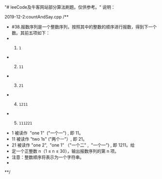"# leeCode及牛客网站部分算法刷题。仅供参考。" 
说明：

2019-12-2:countAndSay.cpp
/**
 * #38.报数序列是一个整数序列，按照其中的整数的顺序进行报数，得到下一个数。其前五项如下：
 * 1.     1
 * 2.     11
 * 3.     21
 * 4.     1211
 * 5.     111221
 * 1 被读作  "one 1"  ("一个一") , 即 11。
 * 11 被读作 "two 1s" ("两个一"）, 即 21。
 * 21 被读作 "one 2",  "one 1" （"一个二" ,  "一个一") , 即 1211。给
 * 定一个正整数 n（1 ≤ n ≤ 30），输出报数序列的第 n 项。
 * 注意：整数顺序将表示为一个字符串。
 * 
 **/
